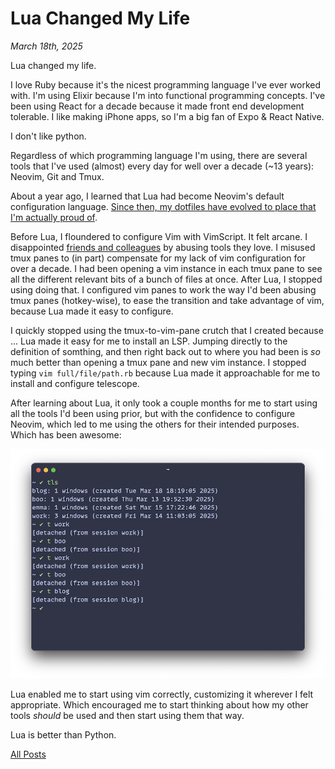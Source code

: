 # Lua Changed My Life

_March 18th, 2025_

Lua changed my life.

I love Ruby because it's the nicest programming language I've ever worked with. I'm using Elixir because I'm into functional programming concepts. I've been using React for a decade because it made front end development tolerable. I like making iPhone apps, so I'm a big fan of Expo & React Native.

I don't like python.

Regardless of which programming language I'm using, there are several tools that I've used (almost) every day for well over a decade (~13 years): Neovim, Git and Tmux.

About a year ago, I learned that Lua had become Neovim's default configuration language. [Since then, my dotfiles have evolved to place that I'm actually proud of](1).

Before Lua, I floundered to configure Vim with VimScript. It felt arcane. I disappointed [friends and colleagues](2) by abusing tools they love. I misused tmux panes to (in part) compensate for my lack of vim configuration for over a decade. I had been opening a vim instance in each tmux pane to see all the different relevant bits of a bunch of files at once. After Lua, I stopped using doing that. I configured vim panes to work the way I'd been abusing tmux panes (hotkey-wise), to ease the transition and take advantage of vim, because Lua made it easy to configure.

I quickly stopped using the tmux-to-vim-pane crutch that I created because ... Lua made it easy for me to install an LSP. Jumping directly to the definition of somthing, and then right back out to where you had been is _so_ much better than opening a tmux pane and new vim instance. I stopped typing `vim full/file/path.rb` because Lua made it approachable for me to install and configure telescope.

After learning about Lua, it only took a couple months for me to start using all the tools I'd been using prior, but with the confidence to configure Neovim, which led to me using the others for their intended purposes. Which has been awesome:

<p align="center">
  <img src="/assets/2025-03-18-lua-changed-my-life/tmux.png" width="600" alt="tmux" />
</p>

Lua enabled me to start using vim correctly, customizing it wherever I felt appropriate. Which encouraged me to start thinking about how my other tools _should_ be used and then start using them that way.

Lua is better than Python.

[All Posts](/README.md)

[1]: https://github.com/pachun/boo
[2]: https://github.com/blakewilliams
